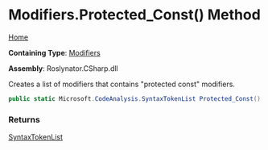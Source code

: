 # Modifiers\.Protected\_Const\(\) Method

[Home](../../../../README.md)

**Containing Type**: [Modifiers](../README.md)

**Assembly**: Roslynator\.CSharp\.dll

  
Creates a list of modifiers that contains "protected const" modifiers\.

```csharp
public static Microsoft.CodeAnalysis.SyntaxTokenList Protected_Const()
```

### Returns

[SyntaxTokenList](https://docs.microsoft.com/en-us/dotnet/api/microsoft.codeanalysis.syntaxtokenlist)

